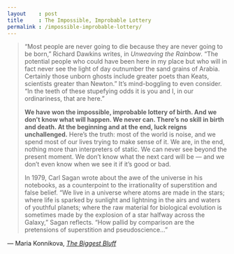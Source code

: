 ```yaml
---
layout    : post
title     : The Impossible, Improbable Lottery
permalink : /impossible-improbable-lottery/
---
```


> “Most people are never going to die because they are never going to be born,”
> Richard Dawkins writes, in _Unweaving the Rainbow_. “The potential people who
> could have been here in my place but who will in fact never see the light of
> day outnumber the sand grains of Arabia. Certainly those unborn ghosts
> include greater poets than Keats, scientists greater than Newton.” It’s
> mind-boggling to even consider. “In the teeth of these stupefying odds it is
> you and I, in our ordinariness, that are here.”
> 
> **We have won the impossible, improbable lottery of birth. And we don’t know what
> will happen. We never can. There’s no skill in birth and death. At the
> beginning and at the end, luck reigns unchallenged.** Here’s the truth: most of
> the world is noise, and we spend most of our lives trying to make sense of it.
> We are, in the end, nothing more than interpreters of static. We can never see
> beyond the present moment. We don’t know what the next card will be &mdash; and we
> don’t even know when we see it if it’s good or bad.
>
> In 1979, Carl Sagan wrote about the awe of the universe in his notebooks, as
> a counterpoint to the irrationality of superstition and false belief. “We
> live in a universe where atoms are made in the stars; where life is sparked
> by sunlight and lightning in the airs and waters of youthful planets; where
> the raw material for biological evolution is sometimes made by the explosion
> of a star halfway across the Galaxy,” Sagan reflects. “How pallid by
> comparison are the pretensions of superstition and pseudoscience...”

&mdash; Maria Konnikova, [_The Biggest Bluff_](https://www.goodreads.com/book/show/49814228-the-biggest-bluff)
